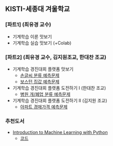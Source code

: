 ## KISTI-세종대 겨울학교
### [파트1] (최유경 교수)
- 기계학습 이론 맛보기
- 기계학습 실습 맛보기 (+Colab)
### [파트2]  (최유경 교수, 김지원조교, 한대찬 조교)
- 기계학습 경진대회 플랫폼 맛보기 
  - [손글씨 분류 예측문제](https://www.kaggle.com/c/kisti-sejong-winterschool-p1)
  - [보스턴 집값 예측문제](https://www.kaggle.com/c/kisti-sejong-winterschool-p2)  
- 기계학습 경진대회 플랫폼 도전하기 I (한대찬 조교)
  - [병원 개/폐업 분류 예측문제](https://www.kaggle.com/c/kisti-sejong-winterschool-p3)
- 기계학습 경진대회 플랫폼 도전하기 II (김지원 조교)
  - [아파트 경매가격 예측문제](https://www.kaggle.com/c/kisti-sejong-winterschool-p4)
### 추천도서
- [Introduction to Machine Learning with Python](https://github.com/dlsucomet/MLResources/blob/master/books/%5BML%5D%20Introduction%20to%20Machine%20Learning%20with%20Python%20(2017).pdf)
  - [코드](https://github.com/amueller/introduction_to_ml_with_python) 

